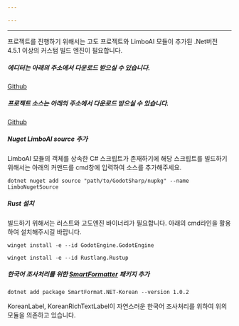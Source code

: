 ```yaml
---

---
```


---

프로젝트를 진행하기 위해서는 고도 프로젝트와 LimboAI 모듈이 추가된 .Net버전 4.5.1 이상의 커스텀 빌드 엔진이 필요합니다.

##### 에디터는 아래의 주소에서 다운로드 받으실 수 있습니다.
[Github](https://github.com/pale9876/dandelion_dance/releases/tag/editor)

##### 프로젝트 소스는 아래의 주소에서 다운로드 받으실 수 있습니다.
[Github](https://github.com/pale9876/dandelion_dance)

##### Nuget LimboAI source 추가

LimboAI 모듈의 객체를 상속한 C# 스크립트가 존재하기에 해당 스크립트를 빌드하기 위해서는 아래의 커맨드를 cmd창에 입력하여 소스를 추가해주세요.

```
dotnet nuget add source "path/to/GodotSharp/nupkg" --name LimboNugetSource
```

##### Rust 설치

빌드하기 위해서는 러스트와 고도엔진 바이너리가 필요합니다. 아래의 cmd라인을 활용하여 설치해주시길 바랍니다.

```
winget install -e --id GodotEngine.GodotEngine
```

```
winget install -e --id Rustlang.Rustup
```

##### 한국어 조사처리를 위한 [SmartFormatter](https://github.com/what-studio/SmartFormat.NET-Korean) 패키지 추가

```
dotnet add package SmartFormat.NET-Korean --version 1.0.2
```

KoreanLabel, KoreanRichTextLabel이 자연스러운 한국어 조사처리를 위하여 위의 모듈을 의존하고 있습니다. 



